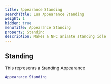 ```yaml
---
title: Appearance Standing
searchTitle: Lua Appearance Standing
weight: 1
hidden: true
menuTitle: Appearance Standing
property: Standing
description: Makes a NPC animate standing idle
---
```

## Standing

This represents a Standing Appearance
```lua
Appearance.Standing
```